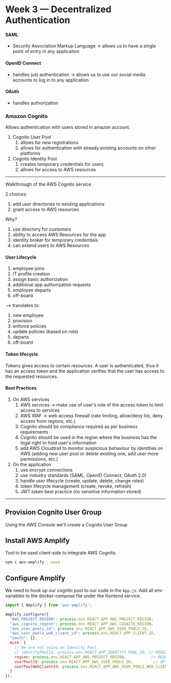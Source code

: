 # Week 3 — Decentralized Authentication

#### SAML
- Security Association Markup Language -> 
allows us to have a single point of entry in any application

#### OpenID Connect
- handles just authentication -> allows us to use our social media accounts to log in to any application

#### OAuth
- handles authorization

### Amazon Cognito

Allows authentication with users stored in amazon account.

1. Cognito User Pool
   1. allows for new registrations
   2. allows for authentication with already existing accounts on other platforms
2. Cognito Identity Pool
   1. creates temporary credentials for users
   2. allows for access to AWS resources

---

Walkthrough of the AWS Cognito service

2 choices:
1. add user directories to existing applications
2. grant access to AWS resources

Why?
1. use directory for customers
2. ability to access AWS Resources for the app
3. identity broker for temporary credentials
4. can extend users to AWS Resources

#### User Lifecycle

1. employee joins
2. IT profile creation
3. assign basic authorization
4. additional app authorization requests
5. employee departs
6. off-board

--> translates to:

1. new employee
2. provision
3. enforce policies
4. update policies (based on role)
5. departs
6. off-board

#### Token lifecycle

Tokens gives access to certain resources.
A user is authenticated, thus it has an access token and the application verifies that the user 
has access to the requested resources.

#### Best Practices

1. On AWS services
   1. AWS services -> make use of user's role of the access token to limit access to services
   2. AWS WAF -> web access firewall (rate limiting, allow/deny list, deny access from regions, etc.)
   3. Cognito should be compliance required as per business requirements
   4. Cognito should be used in the region where the business has the legal right to hold user's information
   5. add AWS Cloudtrail to monitor suspicious behaviour by identities on AWS (adding new user pool or delete existing one, add user more permissions, etc.)
2. On the application
   1. use encrypt connections
   2. use industry standards (SAML, OpenID Connect, OAuth 2.0)
   3. handle user lifecycle (create, update, delete, change roles)
   4. token lifecycle management (create, revoke, refresh)
   5. JWT token best practice (no sensitive information stored)

---

## Provision Cognito User Group

Using the AWS Console we'll create a Cognito User Group

## Install AWS Amplify

Tool to be used client-side to integrate AWS Cognito.

```sh
npm i aws-amplify --save
```

## Configure Amplify

We need to hook up our cognito pool to our code in the `App.js`.
Add all env variables to the docker-compose file under the frontend service.

```js
import { Amplify } from 'aws-amplify';

Amplify.configure({
  "AWS_PROJECT_REGION": process.env.REACT_APP_AWS_PROJECT_REGION,
  "aws_cognito_region": process.env.REACT_APP_AWS_COGNITO_REGION,
  "aws_user_pools_id": process.env.REACT_APP_AWS_USER_POOLS_ID,
  "aws_user_pools_web_client_id": process.env.REACT_APP_CLIENT_ID,
  "oauth": {},
  Auth: {
    // We are not using an Identity Pool
    // identityPoolId: process.env.REACT_APP_IDENTITY_POOL_ID, // REQUIRED - Amazon Cognito Identity Pool ID
    region: process.env.REACT_APP_AWS_PROJECT_REGION,           // REQUIRED - Amazon Cognito Region
    userPoolId: process.env.REACT_APP_AWS_USER_POOLS_ID,         // OPTIONAL - Amazon Cognito User Pool ID
    userPoolWebClientId: process.env.REACT_APP_AWS_USER_POOLS_WEB_CLIENT_ID,   // OPTIONAL - Amazon Cognito Web Client ID (26-char alphanumeric string)
  }
});
```